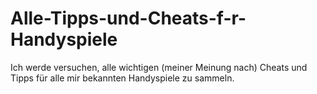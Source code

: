 # Alle-Tipps-und-Cheats-f-r-Handyspiele
Ich werde versuchen, alle wichtigen (meiner Meinung nach) Cheats und Tipps für alle mir bekannten Handyspiele zu sammeln.
